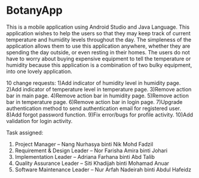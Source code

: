 # BotanyApp
This is a mobile application using Android Studio and Java Language. This application wishes to help the users so that they may keep track of current temperature and 
humidity levels throughout the day. The simpleness of the application allows them to use this 
application anywhere, whether they are spending the day outside, or even resting in their homes. 
The users do not have to worry about buying expensive equipment to tell the temperature or 
humidity because this application is a combination of two bulky equipment, into one lovely 
application. 

10 change requests:
1)Add indicator of humidity level in humidity page.
2)Add indicator of temperature level in temperature page.
3)Remove action bar in main page.
4)Remove action bar in humidity page.
5)Remove action bar in temperature page.
6)Remove action bar in login page.
7)Upgrade authentication method to send authentication email for registered user.
8)Add forgot password function.
9)Fix error/bugs for profile activity.
10)Add validation for login activity.




Task assigned:
1) Project Manager – Nang Nurhasya binti Nik Mohd Fadzil
2) Requirement & Design Leader – Nor Farisha Amira binti Johari
3) Implementation Leader – Adriana Farhana binti Abd Talib
4) Quality Assurance Leader – Siti Khadijah binti Mohamad Anuar
5) Software Maintenance Leader – Nur Arfah Nadeirah binti Abdul Hafeidz
